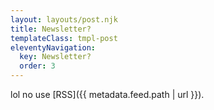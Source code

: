 ```yaml
---
layout: layouts/post.njk
title: Newsletter?
templateClass: tmpl-post
eleventyNavigation:
  key: Newsletter?
  order: 3
---
```


lol no use [RSS]({{ metadata.feed.path | url }}).
